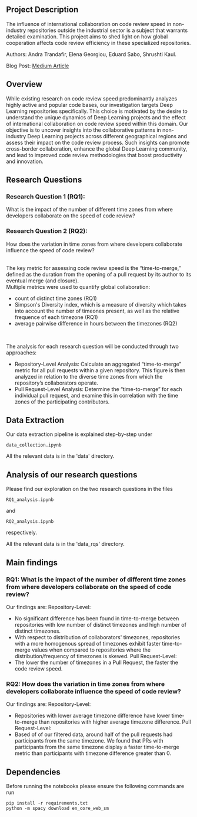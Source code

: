 
## Project Description
The influence of international collaboration on code review speed in non-industry repositories outside the industrial sector is a subject that warrants detailed examination. This project aims to shed light on how global cooperation affects code review efficiency in these specialized repositories. <br/>

Authors: Andra Trandafir, Elena Georgiou, Eduard Sabo, Shrushti Kaul. <br/>

Blog Post: [Medium Article](https://medium.com/@software.analytics.group7/global-collaboration-and-review-velocity-5201fdafd46d)

## Overview
While existing research on code review speed predominantly analyzes highly active and popular code bases, our investigation targets Deep Learning repositories specifically. This choice is motivated by the desire to understand the unique dynamics of Deep Learning projects and the effect of international collaboration on code review speed within this domain. Our objective is to uncover insights into the collaborative patterns in non-industry Deep Learning projects across different geographical regions and assess their impact on the code review process. Such insights can promote cross-border collaboration, enhance the global Deep Learning community, and lead to improved code review methodologies that boost productivity and innovation.

## Research Questions
### Research Question 1 (RQ1): 
What is the impact of the number of different time zones from where developers collaborate on the speed of code review?

### Research Question 2 (RQ2): 
How does the variation in time zones from where developers collaborate influence the speed of code review? <br/> <br/>

The key metric for assessing code review speed is the “time-to-merge,” defined as the duration from the opening of a pull request by its author to its eventual merge (and closure).<br/>
Multiple metrics were used to quantify global collaboration:
- count of distinct time zones (RQ1)
- Simpson's Diversity index, which is a measure of diversity which takes into account the number of timeones present, as well as the relative frequence of each timezone (RQ1)
- average pairwise difference in hours between the timezones (RQ2)
 <br/>

The analysis for each research question will be conducted through two approaches:
- Repository-Level Analysis: Calculate an aggregated “time-to-merge” metric for all pull requests within a given repository. This figure is then analyzed in relation to the diverse time zones from which the repository’s collaborators operate.
- Pull Request-Level Analysis: Determine the “time-to-merge” for each individual pull request, and examine this in correlation with the time zones of the participating contributors.

## Data Extraction
Our data extraction pipeline is explained step-by-step under 
```
data_collection.ipynb
```
All the relevant data is in the 'data' directory.

## Analysis of our research questions
Please find our exploration on the two research questions in the files
```
RQ1_analysis.ipynb
```
and
```
RQ2_analysis.ipynb
```
respectively.

All the relevant data is in the 'data_rqs' directory.

## Main findings
### RQ1: What is the impact of the number of different time zones from where developers collaborate on the speed of code review?
Our findings are: 
Repository-Level:
- No significant difference has been found in time-to-merge between repositories with low number of distinct timezones and high number of distinct timezones. 
- With respect to distribution of collaborators' timezones, repositories with a more homogenous spread of timezones exhibit faster time-to-merge values when compared to repositories where the distribution/frequency of timezones is skewed.
Pull Request-Level:
- The lower the number of timezones in a Pull Request, the faster the code review speed.

### RQ2: How does the variation in time zones from where developers collaborate influence the speed of code review? 
Our findings are: 
Repository-Level:
- Repositories with lower average timezone difference have lower time-to-merge than repositories with higher average timezone difference.
Pull Request-Level:
- Based of of our filtered data, around half of the pull requests had participants from the same timezone. We found that PRs with participants from the same timezone display a faster time-to-merge metric than participants with timezone difference greater than 0.

## Dependencies
Before running the notebooks please ensure the following commands are run
```
pip install -r requirements.txt
python -m spacy download en_core_web_sm
```
